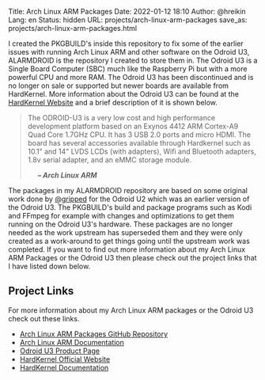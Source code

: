 Title: Arch Linux ARM Packages
Date: 2022-01-12 18:10
Author: @hreikin
Lang: en
Status: hidden
URL: projects/arch-linux-arm-packages
save_as: projects/arch-linux-arm-packages.html

I created the PKGBUILD's inside this repository to fix some of the earlier issues with running Arch Linux ARM and other software on the Odroid U3, ALARMDROID is the repository I created to store them in. The Odroid U3 is a Single Board Computer (SBC) much like the Raspberry Pi but with a more powerful CPU and more RAM. The Odroid U3 has been discontinued and is no longer on sale or supported but newer boards are available from HardKernel. More information about the Odroid U3 can be found at the [HardKernel Website](https://www.hardkernel.com/shop/odroid-u3/) and a brief description of it is shown below.

>The ODROID-U3 is a very low cost and high performance development platform based on an Exynos 4412 ARM Cortex-A9 Quad Core 1.7GHz CPU. It has 3 USB 2.0 ports and micro HDMI. The board has several accessories available through Hardkernel such as 10.1" and 14" LVDS LCDs (with adapters), Wifi and Bluetooth adapters, 1.8v serial adapter, and an eMMC storage module.
>
> &nbsp;&nbsp;&nbsp;&nbsp; **<cite>&ndash; Arch Linux ARM</cite>**

The packages in my ALARMDROID repository are based on some original work done by [@gripped](https://github.com/gripped) for the Odroid U2 which was an earlier version of the Odroid U3. The PKGBUILD's build and package programs such as Kodi and FFmpeg for example with changes and optimizations to get them running on the Odroid U3's hardware. These packages are no longer needed as the work upstream has superseded them and they were only created as a work-around to get things going until the upstream work was completed. If you want to find out more information about my Arch Linux ARM Packages or the Odroid U3 then please check out the project links that I have listed down below.

## Project Links

For more information about my Arch Linux ARM packages or the Odroid U3 check out these links.

- [Arch Linux ARM Packages GitHub Repository](https://github.com/hreikin/ALARMDROID)
- [Arch Linux ARM Documentation](https://archlinuxarm.org/platforms/armv7/samsung/odroid-u3)
- [Odroid U3 Product Page](https://www.hardkernel.com/shop/odroid-u3/)
- [HardKernel Official Website](https://www.hardkernel.com/)
- [HardKernel Documentation](https://wiki.odroid.com/)